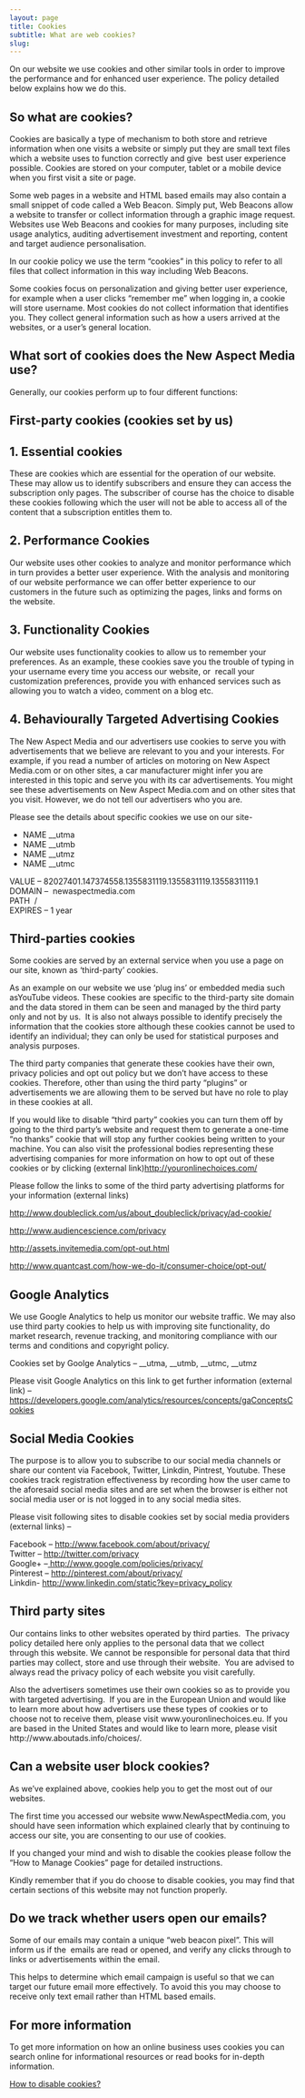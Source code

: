```yaml
---
layout: page
title: Cookies
subtitle: What are web cookies?
slug: 
---
```


<p>On our website we use cookies and other similar tools in order to improve the performance and for enhanced user experience. The policy detailed below explains how we do this.</p>

<h2>So what are cookies?</h2>

<p>Cookies are basically a type of mechanism to both store and retrieve information when one visits a website or simply put they are small text files which a website uses to function correctly and give&nbsp; best user experience possible. Cookies are stored on your computer, tablet or a mobile device when you first visit a site or page.</p>

<p>Some web pages in a website and HTML based emails may also contain a small snippet of code called a Web Beacon. Simply put, Web Beacons allow a website to transfer or collect information through a graphic image request. Websites use Web Beacons and cookies for many purposes, including site usage analytics, auditing advertisement investment and reporting, content and target audience personalisation.</p>

<p>In our cookie policy we use the term &ldquo;cookies&rdquo; in this policy to refer to all files that collect information in this way including Web Beacons.</p>

<p>Some cookies focus on personalization and giving better user experience, for example when a user clicks &ldquo;remember me&rdquo; when logging in, a cookie will store username. Most cookies do not collect information that identifies you. They collect general information such as how a users arrived at the websites, or a user&rsquo;s general location.</p>

<h2>What sort of cookies does the New Aspect Media use?</h2>

<p>Generally, our cookies perform up to four different functions:</p>

<h2>First-party cookies (cookies set by us)</h2>

<h2>1. Essential cookies</h2>

<p>These are cookies which are essential for the operation of our website. These may allow us to identify subscribers and ensure they can access the subscription only pages. The subscriber of course has the choice to disable these cookies following which the user will not be able to access all of the content that a subscription entitles them to.</p>

<h2>2. Performance Cookies</h2>

<p>Our website uses other cookies to analyze and monitor performance which in turn provides a better user experience. With the analysis and monitoring of our website performance we can offer better experience to our customers in the future such as optimizing the pages, links and forms on the website.</p>

<h2>3. Functionality Cookies</h2>

<p>Our website uses functionality cookies to allow us to remember your preferences. As an example, these cookies save you the trouble of typing in your username every time you access our website, or&nbsp; recall your customization preferences, provide you with enhanced services such as allowing you to watch a video, comment on a blog etc.</p>

<h2>4. Behaviourally Targeted Advertising Cookies</h2>

<p>The New Aspect Media and our advertisers use cookies to serve you with advertisements that we believe are relevant to you and your interests. For example, if you read a number of articles on motoring on New Aspect Media.com or on other sites, a car manufacturer might infer you are interested in this topic and serve you with its car advertisements. You might see these advertisements on New Aspect Media.com and on other sites that you visit. However, we do not tell our advertisers who you are.</p>

<p>Please see the details about specific cookies we use on our site-</p>

<ul>
	<li><a id="tab-1">NAME __utma</a></li>
	<li><a id="tab-2">NAME __utmb</a></li>
	<li><a id="tab-3">NAME __utmz</a></li>
	<li><a id="tab-4">NAME __utmc</a></li>
</ul>

<p>VALUE &ndash; 82027401.147374558.1355831119.1355831119.1355831119.1<br />
DOMAIN &ndash;&nbsp; newaspectmedia.com<br />
PATH&nbsp; /<br />
EXPIRES &ndash; 1 year</p>

<h2>Third-parties cookies</h2>

<p>Some cookies are served by an external service when you use a page on our site, known as &lsquo;third-party&rsquo; cookies.</p>

<p>As an example on our website we use &lsquo;plug ins&rsquo; or embedded media such asYouTube videos. These cookies are specific to the third-party site domain and the data stored in them can be seen and managed by the third party only and not by us.&nbsp; It is also not always possible to identify precisely the information that the cookies store although these cookies cannot be used to identify an individual; they can only be used for statistical purposes and analysis purposes.</p>

<p>The third party companies that generate these cookies have their own,&nbsp; privacy policies and opt out policy but we don&rsquo;t have access to these cookies. Therefore, other than using the third party &ldquo;plugins&rdquo; or advertisements we are allowing them to be served but have no role to play in these cookies at all.</p>

<p>If you would like to disable &ldquo;third party&rdquo; cookies you can turn them off by going to the third party&rsquo;s website and request them to generate a one-time &ldquo;no thanks&rdquo; cookie that will stop any further cookies being written to your machine. You can also visit the professional bodies representing these advertising companies for more information on how to opt out of these cookies or by clicking (external link)<a href="http://youronlinechoices.com/" target="_blank" title="Your online choices">http://youronlinechoices.com/</a></p>

<p>Please follow the links to some of the third party advertising platforms for your information (external links)</p>

<p><a href="http://www.google.com/policies/privacy/ads/" target="_blank" title="Double click cookie opt out">http://www.doubleclick.com/us/about_doubleclick/privacy/ad-cookie/</a></p>

<p><a href="http://www.audiencescience.com/privacy" target="_blank" title="Opt out Audio Science cookies">http://www.audiencescience.com/privacy</a></p>

<p><a href="http://assets.invitemedia.com/opt-out.html" target="_blank" title="Invite media opt out">http://assets.invitemedia.com/opt-out.html</a></p>

<p><a href="http://www.quantcast.com/how-we-do-it/consumer-choice/opt-out/" target="_blank" title="Quantcast opt out">http://www.quantcast.com/how-we-do-it/consumer-choice/opt-out/</a></p>

<h2>Google Analytics</h2>

<p>We use Google Analytics to help us monitor our website traffic. We may also use third party cookies to help us with improving site functionality, do market research, revenue tracking, and monitoring compliance with our terms and conditions and copyright policy.</p>

<p>Cookies set by Goolge Analytics &ndash; __utma, __utmb, __utmc, __utmz</p>

<p>Please visit Google Analytics on this link to get further information (external link) &ndash;<a href="https://developers.google.com/analytics/resources/concepts/gaConceptsCookies" target="_blank" title="Google Analytics opt out">https://developers.google.com/analytics/resources/concepts/gaConceptsCookies</a></p>

<h2>Social Media Cookies</h2>

<p>The purpose is to allow you to subscribe to our social media channels or share our content via Facebook, Twitter, Linkdin, Pintrest, Youtube. These cookies track registration effectiveness by recording how the user came to the aforesaid social media sites and are set when the browser is either not social media user or is not logged in to any social media sites.</p>

<p>Please visit following sites to disable cookies set by social media providers (external links) &ndash;</p>

<p>Facebook &ndash;&nbsp;<a href="http://www.facebook.com/about/privacy/" target="_blank" title="Facebook privacy">http://www.facebook.com/about/privacy/</a><br />
Twitter &ndash;&nbsp;<a href="http://twitter.com/privacy" target="_blank" title="Twitter privacy">http://twitter.com/privacy</a><br />
Google+ &ndash;<a href="http://www.google.com/policies/privacy/" target="_blank" title="Google privacy">&nbsp;http://www.google.com/policies/privacy/</a><br />
Pinterest &ndash;&nbsp;<a href="http://pinterest.com/about/privacy/" target="_blank" title="Pinterest privacy">http://pinterest.com/about/privacy/</a><br />
Linkdin-&nbsp;<a href="http://www.linkedin.com/static?key=privacy_policy" target="_blank" title="Linkedin privacy">http://www.linkedin.com/static?key=privacy_policy</a></p>

<h2>Third party sites</h2>

<p>Our contains links to other websites operated by third parties.&nbsp; The privacy policy detailed here only applies to the personal data that we collect through this website. We cannot be responsible for personal data that third parties may collect, store and use through their website.&nbsp; You are advised to always read the privacy policy of each website you visit carefully.</p>

<p>Also the advertisers sometimes use their own cookies so as to provide you with targeted advertising.&nbsp; If you are in the European Union and would like to learn more about how advertisers use these types of cookies or to choose not to receive them, please visit www.youronlinechoices.eu. If you are based in the United States and would like to learn more, please visit http://www.aboutads.info/choices/.</p>

<h2>Can a website user block cookies?</h2>

<p>As we&rsquo;ve explained above, cookies help you to get the most out of our websites.</p>

<p>The first time you accessed our website www.NewAspectMedia.com, you should have seen information which explained clearly that by continuing to access our site, you are consenting to our use of cookies.</p>

<p>If you changed your mind and wish to disable the cookies please follow the &ldquo;How to Manage Cookies&rdquo; page for detailed instructions.</p>

<p>Kindly remember that if you do choose to disable cookies, you may find that certain sections of this website may not function properly.</p>

<h2>Do we track whether users open our emails?</h2>

<p>Some of our emails may contain a unique &ldquo;web beacon pixel&rdquo;. This will inform us if the&nbsp; emails are read or opened, and verify any clicks through to links or advertisements within the email.</p>

<p>This helps to determine which email campaign is useful so that we can target our future email more effectively. To avoid this you may choose to receive only text email rather than HTML based emails.</p>

<h2>For more information</h2>

<p>To get more information on how an online business uses cookies you can search online for informational resources or read books for in-depth information.</p>

<p><a href="http://www.newaspectmedia.com/how-to-disable-cookies" title="How to disable cookies">How to disable cookies?</a></p>
